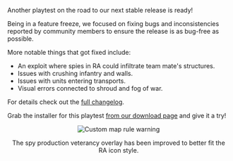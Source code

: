 Another playtest on the road to our next stable release is ready!

Being in a feature freeze, we focused on fixing bugs and inconsistencies reported by community members to ensure the release is as bug-free as possible.

More notable things that got fixed include:

* An exploit where spies in RA could infiltrate team mate's structures.
* Issues with crushing infantry and walls.
* Issues with units entering transports.
* Visual errors connected to shroud and fog of war.

For details check out the [full changelog](https://github.com/OpenRA/OpenRA/wiki/Historical-Changelogs).

Grab the installer for this playtest [from our download page](/download/) and give it a try!

<div style="text-align:center" markdown="1">

![Custom map rule warning](/images/news/20150830-new-ra-production-overlays.png)

The spy production veterancy overlay has been improved to better fit the RA icon style.

</div>
